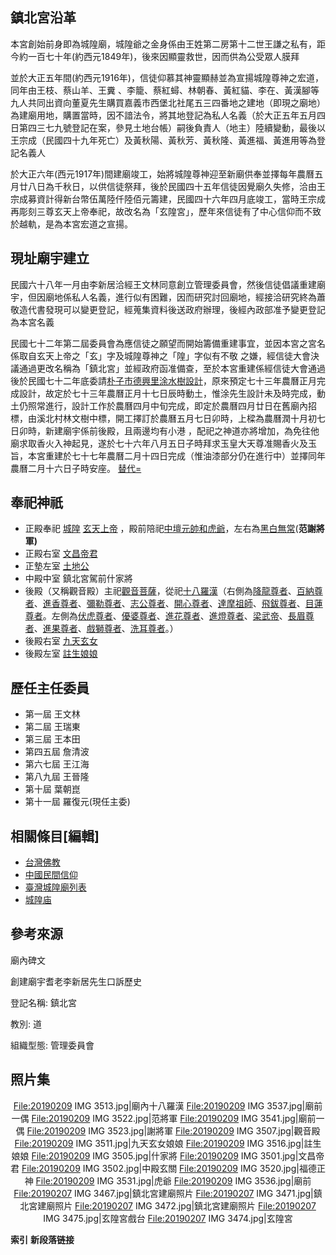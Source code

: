 

## 鎮北宮沿革

本宮創始前身即為城隍廟，城隍爺之金身係由王姓第二房第十二世王謙之私有，距今約一百七十年(約西元1849年)，後來因顯靈救世，因而供為公受眾人膜拜

並於大正五年間(約西元1916年)，信徒仰慕其神靈顯赫並為宣揚城隍尊神之宏道，同年由王枝、蔡山羊、王糞 、李籠、蔡紅蟳、林朝春、黃紅貓、李在、黃漢腳等九人共同出資向董夏先生購買嘉義市西堡北社尾五三四番地之建地（即現之廟地）為建廟用地，購置當時，因不諳法令，將其地登記為私人名義（於大正五年五月四日第四三七九號登記在案，參見土地台帳）嗣後負責人（地主）陸續變動，最後以王宗成（民國四十九年死亡）及黃秋陽、黃秋芳、黃秋隆、黃進福、黃進用等為登記名義人

於大正六年(西元1917年)間建廟竣工，始將城隍尊神迎至新廟供奉並擇每年農曆五月廿八日為千秋日，以供信徒祭拜，後於民國四十五年信徒因覺廟久失修，洽由王宗成募資計得新台幣伍萬陸仟陸佰元籌建，民國四十六年四月底竣工，當時王宗成再彫刻三尊玄天上帝奉祀，故改名為「玄隍宮」，歷年來信徒有了中心信仰而不致於越軌，是為本宮宏道之宣揚。

## 現址廟宇建立

民國六十八年一月由李新居洽經王文林同意創立管理委員會，然後信徒倡議重建廟宇，但因廟地係私人名義，進行似有困難，因而研究討回廟地，經接洽研究終為蕭敬造代書發現可以變更登記，經蒐集資料後送政府辦理，後經內政部准予變更登記為本宮名義

民國七十二年第二屆委員會為應信徒之願望而開始籌備重建事宜，並因本宮之宮名係取自玄天上帝之「玄」字及城隍尊神之「隍」字似有不敬 之嫌，經信徒大會決議通過更改名稱為「鎮北宮」並經政府函准備查，至於本宮重建係經信徒大會通過後於民國七十二年底委請[朴子市德興里涂水樹設計](https://zh.wikipedia.org/wiki/朴子市 "wikilink")，原來預定七十三年農曆正月完成設計，故定於七十三年農曆正月十七日辰時動土，惟涂先生設計未及時完成，動土仍照常進行，設計工作於農曆四月中旬完成，即定於農曆四月廿日在舊廟內招標，由溪北村林文樹中標，開工擇訂於農曆五月七日卯時，上樑為農曆潤十月初七日卯時，新建廟宇係前後殿，且兩邊均有小港 ，配祀之神道亦將增加，為免往他廟求取香火入神起見，遂於七十六年八月五日子時拜求玉皇大天尊准賜香火及玉旨，本宮重建於七十七年農曆二月十四日完成（惟油漆部分仍在進行中）並擇同年農曆二月十六日子時安座。 [替代=](https://zh.wikipedia.org/wiki/File:20190209_IMG_3533.jpg "fig:替代=")

## 奉祀神祇

  - 正殿奉祀 [城隍](../Page/城隍.md "wikilink") [玄天上帝](../Page/玄天上帝.md "wikilink") ，殿前陪祀[中壇元帥和](https://zh.wikipedia.org/wiki/中壇元帥 "wikilink")[虎爺](../Page/虎爺.md "wikilink")，左右為[黑白無常](https://zh.wikipedia.org/wiki/黑白無常 "wikilink")(**范謝將軍)**
  - 正殿右室 [文昌帝君](../Page/文昌帝君.md "wikilink")
  - 正墊左室 [土地公](../Page/土地公.md "wikilink")
  - 中殿中室 鎮北宮駕前什家將
  - 後殿（又稱觀音殿）主祀[觀音菩薩](https://zh.wikipedia.org/wiki/觀音菩薩 "wikilink")，從祀[十八羅漢](../Page/十八羅漢.md "wikilink")（右側為[降龍尊者](https://zh.wikipedia.org/wiki/降龍尊者 "wikilink")、[百納尊者](https://zh.wikipedia.org/wiki/百納尊者 "wikilink")、[進香尊者](https://zh.wikipedia.org/wiki/進香尊者 "wikilink")、[彌勒尊者](../Page/彌勒菩薩.md "wikilink")、[志公尊者](https://zh.wikipedia.org/wiki/誌公禪師 "wikilink")、[開心尊者](https://zh.wikipedia.org/wiki/開心尊者 "wikilink")、[達摩祖師](https://zh.wikipedia.org/wiki/達摩祖師 "wikilink")、[飛鈸尊者](https://zh.wikipedia.org/wiki/飛鈸尊者 "wikilink")、[目蓮尊者](https://zh.wikipedia.org/wiki/目蓮 "wikilink")。左側為[伏虎尊者](https://zh.wikipedia.org/wiki/伏虎尊者 "wikilink")、[優婆尊者](https://zh.wikipedia.org/wiki/優婆尊者 "wikilink")、[進花尊者](https://zh.wikipedia.org/wiki/進花尊者 "wikilink")、[進燈尊者](https://zh.wikipedia.org/wiki/進燈尊者 "wikilink")、[梁武帝](../Page/梁武帝.md "wikilink")、[長眉尊者](https://zh.wikipedia.org/wiki/長眉尊者 "wikilink")、[進果尊者](https://zh.wikipedia.org/wiki/進果尊者 "wikilink")、[戲獅尊者](https://zh.wikipedia.org/wiki/戲獅尊者 "wikilink")、[洗耳尊者](https://zh.wikipedia.org/wiki/洗耳尊者 "wikilink")。）
  - 後殿右室 [九天玄女](../Page/九天玄女.md "wikilink")
  - 後殿左室 [註生娘娘](https://zh.wikipedia.org/wiki/註生娘娘 "wikilink")



## 歷任主任委員

  - 第一屆 王文林
  - 第二屆 王瑞東
  - 第三屆 王本田
  - 第四五屆 詹清波
  - 第六七屆 王江海
  - 第八九屆 王晉隆
  - 第十屆 葉朝崑
  - 第十一屆 羅復元(現任主委)



## 相關條目\[編輯\]

  - [台灣佛教](../Page/台灣佛教.md "wikilink")
  - [中國民間信仰](https://zh.wikipedia.org/wiki/中國民間信仰 "wikilink")
  - [臺灣城隍廟列表](../Page/臺灣城隍廟列表.md "wikilink")
  - [城隍庙](../Page/城隍庙.md "wikilink")

## 參考來源

廟內碑文

創建廟宇耆老李新居先生口訴歷史

登記名稱: 鎮北宮

教別: 道

組織型態: 管理委員會

## 照片集

<center>

<File:20190209> IMG 3513.jpg|廟內十八羅漢 <File:20190209> IMG 3537.jpg|廟前一偶 <File:20190209> IMG 3522.jpg|范將軍 <File:20190209> IMG 3541.jpg|廟前一偶 <File:20190209> IMG 3523.jpg|謝將軍 <File:20190209> IMG 3507.jpg|觀音殿 <File:20190209> IMG 3511.jpg|九天玄女娘娘 <File:20190209> IMG 3516.jpg|註生娘娘 <File:20190209> IMG 3505.jpg|什家將 <File:20190209> IMG 3501.jpg|文昌帝君 <File:20190209> IMG 3502.jpg|中殿玄關 <File:20190209> IMG 3520.jpg|福德正神 <File:20190209> IMG 3531.jpg|虎爺 <File:20190209> IMG 3536.jpg|廟前 <File:20190207> IMG 3467.jpg|鎮北宮建廟照片 <File:20190207> IMG 3471.jpg|鎮北宮建廟照片 <File:20190207> IMG 3472.jpg|鎮北宮建廟照片 <File:20190207> IMG 3475.jpg|玄隍宮戲台 <File:20190207> IMG 3474.jpg|玄隍宮

</center>

__索引__ __新段落链接__